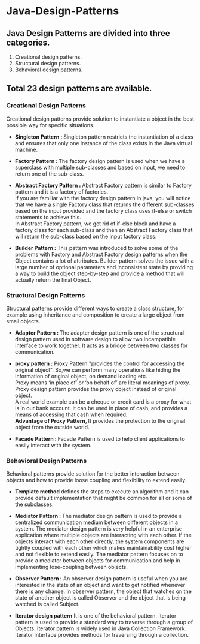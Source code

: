 # Java-Design-Patterns

## Java Design Patterns are divided into three categories. 
1. Creational design patterns.
2. Structural design patterns. 
3. Behavioral design patterns.
 
**Total 23 design patterns are available.**
------------------------------------------------------------------------------------------------
### Creational Design Patterns
Creational design patterns provide solution to instantiate a object in the best possible way for 
specific situations.

- <b>Singleton Pattern : </b>
Singleton pattern restricts the instantiation of a class and ensures that only one instance of the 
class exists in the Java virtual machine.

- <b>Factory Pattern : </b>
The factory design pattern is used when we have a superclass with multiple sub-classes and based on 
input, we need to return one of the sub-class.

- <b>Abstract Factory Pattern : </b>
Abstract Factory pattern is similar to Factory pattern and it is a factory of factories.<br>
If you are familiar with the factory design pattern in java, you will notice that we have a 
single Factory class that returns the different sub-classes based on the input provided and 
the factory class uses if-else or switch statements to achieve this.<br>
In Abstract Factory pattern, we get rid of if-else block and have a factory class for each sub-class 
and then an Abstract Factory class that will return the sub-class based on the input factory class.

- <b>Builder Pattern : </b>
This pattern was introduced to solve some of the problems with Factory and 
Abstract Factory design patterns when the Object contains a lot of attributes. 
Builder pattern solves the issue with a large number of optional parameters and inconsistent 
state by providing a way to build the object step-by-step and provide a method that will actually 
return the final Object.

### Structural Design Patterns
Structural patterns provide different ways to create a class structure, 
for example using inheritance and composition to create a large object from small objects.


- <b>Adapter Pattern : </b>
The adapter design pattern is one of the structural design pattern used in software design to allow two incampatible interface to work together.
It acts as a bridge between two classes for communication.

- <b>proxy pattern :</b>
Proxy Pattern "provides the control for accessing the original object".
So,we can perform many operations like hiding the information of original object, on demand loading etc.<br>
Proxy means ‘in place of’ or ‘on behalf of’ are literal meanings of proxy. <br>
Proxy design pattern provides the proxy object instead of original object.<br>
A real world example can be a cheque or credit card is a proxy for what is in our bank account. It can be used in place of cash, 
and provides a means of accessing that cash when required.<br>
<b>Advantage of Proxy Pattern, </b>
It provides the protection to the original object from the outside world.

- <b>Facade Pattern : </b>
Facade Pattern is used to help client applications to easily interact with the system.

### Behavioral Design Patterns
Behavioral patterns provide solution for the better interaction between objects and 
how to provide loose coupling and flexibility to extend easily.

- <b>Template method</b> defines the steps to execute an algorithm and it can provide default implementation 
that might be common for all or some of the subclasses.

- <b>Mediator Pattern : </b>
The mediator design pattern is used to provide a centralized communication medium between different 
objects in a system. The mediator design pattern is very helpful in an enterprise application where 
multiple objects are interacting with each other. If the objects interact with each other directly, 
the system components are tightly coupled with each other which makes maintainability cost higher 
and not flexible to extend easily. 
The mediator pattern focuses on to provide a mediator between objects for communication and help in 
implementing lose-coupling between objects.

- <b>Observer Pattern :</b>
An observer design pattern is useful when you are interested in the state of an object and want to 
get notified whenever there is any change. In observer pattern, the object that watches on the state 
of another object is called Observer and the object that is being watched is called Subject.

- <b>Iterator design pattern</b> It is one of the behavioral pattern. 
Iterator pattern is used to provide a standard way to traverse through a group of Objects. 
Iterator pattern is widely used in Java Collection Framework. 
Iterator interface provides methods for traversing through a collection.
